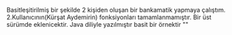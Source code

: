 Basitleşitirilmiş bir şekilde 2 kişiden oluşan bir bankamatik yapmaya çalıştım. 2.Kullanıcının(Kürşat Aydemirin) fonksiyonları tamamlanmamıştır. Bir üst sürümde eklenicektir.
Java diliyle yazılmıştır basit bir örnektir
""
